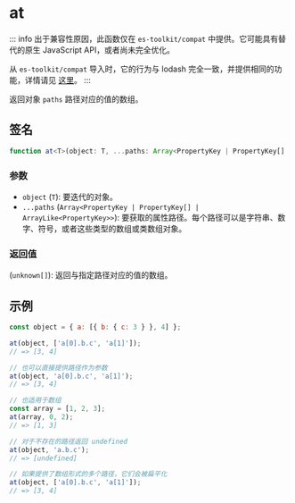 # at

::: info
出于兼容性原因，此函数仅在 `es-toolkit/compat` 中提供。它可能具有替代的原生 JavaScript API，或者尚未完全优化。

从 `es-toolkit/compat` 导入时，它的行为与 lodash 完全一致，并提供相同的功能，详情请见 [这里](../../../compatibility.md)。
:::

返回对象 `paths` 路径对应的值的数组。

## 签名

```typescript
function at<T>(object: T, ...paths: Array<PropertyKey | PropertyKey[] | ArrayLike<PropertyKey>>): unknown[];
```

### 参数

- `object` (`T`): 要迭代的对象。
- `...paths` (`Array<PropertyKey | PropertyKey[] | ArrayLike<PropertyKey>>`): 要获取的属性路径。每个路径可以是字符串、数字、符号，或者这些类型的数组或类数组对象。

### 返回值

(`unknown[]`): 返回与指定路径对应的值的数组。

## 示例

```js
const object = { a: [{ b: { c: 3 } }, 4] };

at(object, ['a[0].b.c', 'a[1]']);
// => [3, 4]

// 也可以直接提供路径作为参数
at(object, 'a[0].b.c', 'a[1]');
// => [3, 4]

// 也适用于数组
const array = [1, 2, 3];
at(array, 0, 2);
// => [1, 3]

// 对于不存在的路径返回 undefined
at(object, 'a.b.c');
// => [undefined]

// 如果提供了数组形式的多个路径，它们会被扁平化
at(object, ['a[0].b.c', 'a[1]']);
// => [3, 4]
```
